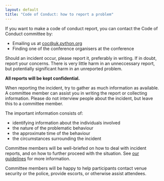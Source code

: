 ```yaml
---
layout: default
title: "Code of Conduct: how to report a problem"
---
```


If you want to make a code of conduct report, you can contact the Code of Conduct committee by:

* Emailing us at <coc@uk.python.org>
* Finding one of the conference organisers at the conference

Should an incident occur, please report it, preferably in writing. If in doubt, report your concerns. There is very little harm in an unneccessary report, but potentially significant harm in an unreported problem.

**All reports will be kept confidential.**

When reporting the incident, try to gather as much information as available. A committee member can assist you in writing the report or collecting information. Please do not interview people about the incident, but leave this to a committee member.

The important information consists of:

*   identifying information about the individuals involved
*   the nature of the problematic behaviour
*   the approximate time of the behaviour
*   the circumstances surrounding the incident

Committee members will be well-briefed on how to deal with incident reports, and on how to further proceed with the situation.
See [our guidelines](/code-of-conduct/incident-handling-guidelines/) for more information.

Committee members will be happy to help participants contact venue security or the police, provide escorts, or otherwise assist attendees.
